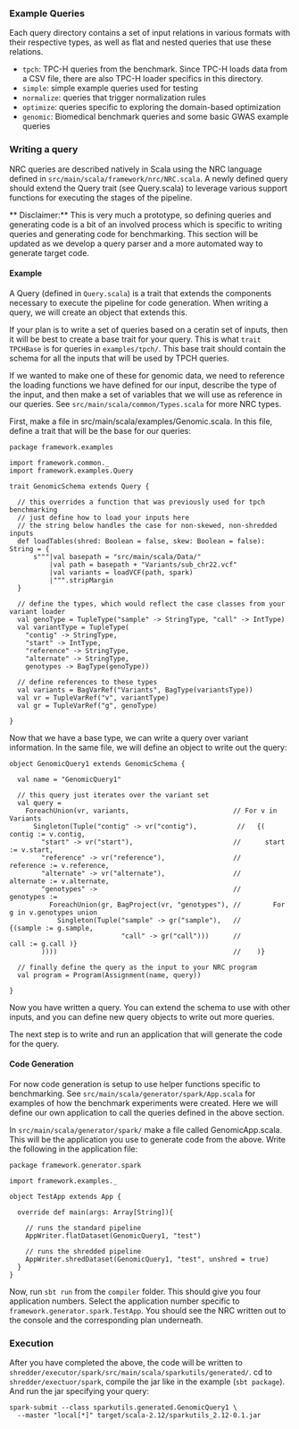 ### Example Queries

Each query directory contains a set of input relations in various formats with their respective types, 
as well as flat and nested queries that use these relations. 

* `tpch`: TPC-H queries from the benchmark. Since TPC-H loads data from a CSV file, there are also TPC-H loader specifics in this directory.
* `simple`: simple example queries used for testing
* `normalize`: queries that trigger normalization rules
* `optimize`: queries specific to exploring the domain-based optimization
* `genomic`: Biomedical benchmark queries and some basic GWAS example queries

### Writing a query

NRC queries are described natively in Scala using the NRC language defined in `src/main/scala/framework/nrc/NRC.scala`. 
A newly defined query should extend the Query trait (see Query.scala) to leverage various support functions for executing the 
stages of the pipeline. 

** Disclaimer:** This is very much a prototype, so defining queries and generating code is a bit of an involved process which is specific to writing queries and generating code for benchmarking. This section will be updated as we develop a query parser and a more automated way to generate target code.

#### Example

A Query (defined in `Query.scala`) is a trait that extends the components necessary 
to execute the pipeline for code generation. When writing a query, we will create 
an object that extends this. 

If your plan is to write a set of queries based on a ceratin set of inputs, then 
it will be best to create a base trait for your query. This is what `trait TPCHBase` 
is for queries in `examples/tpch/`. This base trait should contain the schema for 
all the inputs that will be used by TPCH queries. 

If we wanted to make one of these for genomic data, we need to reference the 
loading functions we have defined for our input, describe the type of the input, 
and then make a set of variables that we will use as reference in our queries. 
See `src/main/scala/common/Types.scala` for more NRC types.

First, make a file in src/main/scala/examples/Genomic.scala. In this file, 
define a trait that will be the base for our queries:

```
package framework.examples

import framework.common._
import framework.examples.Query

trait GenomicSchema extends Query {

  // this overrides a function that was previously used for tpch benchmarking
  // just define how to load your inputs here
  // the string below handles the case for non-skewed, non-shredded inputs
  def loadTables(shred: Boolean = false, skew: Boolean = false): String = {
      s"""|val basepath = "src/main/scala/Data/"
          |val path = basepath + "Variants/sub_chr22.vcf"
          |val variants = loadVCF(path, spark)
          |""".stripMargin
  }

  // define the types, which would reflect the case classes from your variant loader 
  val genoType = TupleType("sample" -> StringType, "call" -> IntType)
  val variantType = TupleType(
    "contig" -> StringType, 
    "start" -> IntType, 
    "reference" -> StringType, 
    "alternate" -> StringType, 
    genotypes -> BagType(genoType))

  // define references to these types
  val variants = BagVarRef("Variants", BagType(variantsType))
  val vr = TupleVarRef("v", variantType)
  val gr = TupleVarRef("g", genoType)

}
```

Now that we have a base type, we can write a query over variant information. 
In the same file, we will define an object to write out the query:

```
object GenomicQuery1 extends GenomicSchema {
  
  val name = "GenomicQuery1"

  // this query just iterates over the variant set
  val query = 
    ForeachUnion(vr, variants,                          // For v in Variants
      Singleton(Tuple("contig" -> vr("contig"),          //   {( contig := v.contig,  
        "start" -> vr("start"),                         //      start := v.start, 
        "reference" -> vr("reference"),                 //       reference := v.reference,
        "alternate" -> vr("alternate"),                 //       alternate := v.alternate,
        "genotypes" ->                                  //       genotypes := 
          ForeachUnion(gr, BagProject(vr, "genotypes"), //        For g in v.genotypes union
            Singleton(Tuple("sample" -> gr("sample"),   //          {(sample := g.sample,
                            "call" -> gr("call")))      //            call := g.call )}
        ))))                                            //    )}

  // finally define the query as the input to your NRC program
  val program = Program(Assignment(name, query))

}
```

Now you have written a query. You can extend the schema to use with other inputs, and 
you can define new query objects to write out more queries. 

The next step is to write and run an application that will generate the code for the query. 

#### Code Generation

For now code generation is setup to use helper functions specific to benchmarking. See `src/main/scala/generator/spark/App.scala` for examples of how the benchmark experiments were created. Here we will define our own application to call the queries defined in the above section. 

In `src/main/scala/generator/spark/` make a file called GenomicApp.scala. This will be the application you use to generate code from the above. Write the following in the application file:

```
package framework.generator.spark

import framework.examples._

object TestApp extends App {
 
  override def main(args: Array[String]){
    
    // runs the standard pipeline
    AppWriter.flatDataset(GenomicQuery1, "test")
    
    // runs the shredded pipeline
    AppWriter.shredDataset(GenomicQuery1, "test", unshred = true)
  }
}
```

Now, run `sbt run` from the `compiler` folder. This should give you four application numbers. Select the application number specific to `framework.generator.spark.TestApp`. You should see the NRC written out to the console and the corresponding plan underneath.

### Execution

After you have completed the above, the code will be written to `shredder/executor/spark/src/main/scala/sparkutils/generated/`. cd to `shredder/exectuor/spark`, compile the jar like in the example (`sbt package`). And run the jar specifying your query: 

```
spark-submit --class sparkutils.generated.GenomicQuery1 \
  --master "local[*]" target/scala-2.12/sparkutils_2.12-0.1.jar
```
